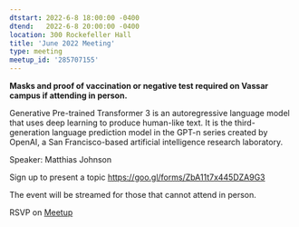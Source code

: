 ```yaml
---
dtstart: 2022-6-8 18:00:00 -0400
dtend:   2022-6-8 20:00:00 -0400
location: 300 Rockefeller Hall
title: 'June 2022 Meeting'
type: meeting
meetup_id: '285707155'
---
```

**Masks and proof of vaccination or negative test required on Vassar campus if attending in person.**

Generative Pre-trained Transformer 3 is an autoregressive language model that uses deep learning to
produce human-like text. It is the third-generation language prediction model in the GPT-n series
created by OpenAI, a San Francisco-based artificial intelligence research laboratory.

Speaker:
Matthias Johnson

Sign up to present a topic https://goo.gl/forms/ZbA11t7x445DZA9G3

The event will be streamed for those that cannot attend in person.


RSVP on [Meetup](https://www.meetup.com/hvopen/events/285707155/)
